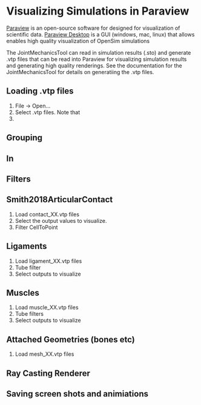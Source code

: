 # Visualizing Simulations in Paraview

[Paraview](https://www.paraview.org/) is an open-source software for designed for visualization of scientific data. [Paraview Desktop](https://www.paraview.org/desktop/) is a GUI (windows, mac, linux) that allows enables high quality visualization of OpenSim simulations 

The JointMechanicsTool can read in simulation results (.sto) and generate .vtp files that can be read into Paraview for visualizing simulation results and generating high quality renderings. See the documentation for the JointMechanicsTool for details on generatiing the .vtp files. 

## Loading .vtp files
1) File -> Open... 
2) Select .vtp files. Note that 
3) 

## Grouping 

## In

## Filters

## Smith2018ArticularContact
1) Load contact_XX.vtp files 
2) Select the output values to visualize.
3) Filter CellToPoint 

## Ligaments
1) Load ligament_XX.vtp files
2) Tube filter
3) Select outputs to visualize 

## Muscles
1) Load muscle_XX.vtp files
2) Tube filters
3) Select outputs to visualize 

## Attached Geometries (bones etc)
1) Load mesh_XX.vtp files

## Ray Casting Renderer

## Saving screen shots and animiations
